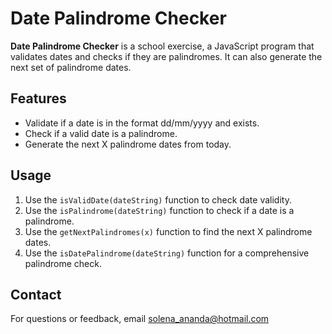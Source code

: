 # Date Palindrome Checker

**Date Palindrome Checker** is a school exercise, a JavaScript program that validates dates and checks if they are palindromes. It can also generate the next set of palindrome dates.

## Features

- Validate if a date is in the format dd/mm/yyyy and exists.
- Check if a valid date is a palindrome.
- Generate the next X palindrome dates from today.

## Usage

1. Use the `isValidDate(dateString)` function to check date validity.
2. Use the `isPalindrome(dateString)` function to check if a date is a palindrome.
3. Use the `getNextPalindromes(x)` function to find the next X palindrome dates.
4. Use the `isDatePalindrome(dateString)` function for a comprehensive palindrome check.

## Contact

For questions or feedback, email solena_ananda@hotmail.com
